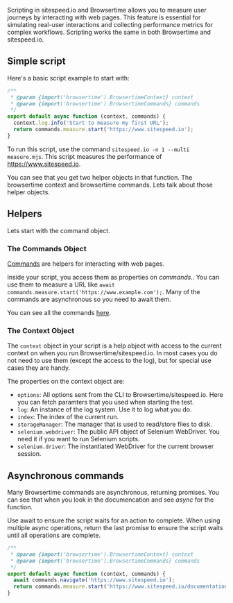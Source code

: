 Scripting in sitespeed.io and Browsertime allows you to measure user journeys by interacting with web pages. This feature is essential for simulating real-user interactions and collecting performance metrics for complex workflows. Scripting works the same in both Browsertime and sitespeed.io.

## Simple script
Here's a basic script example to start with:

```javascript
/**
 * @param {import('browsertime').BrowsertimeContext} context
 * @param {import('browsertime').BrowsertimeCommands} commands
 */
export default async function (context, commands) {
  context.log.info('Start to measure my first URL');
  return commands.measure.start('https://www.sitespeed.io');
}
```

To run this script, use the command `sitespeed.io -n 1 --multi measure.mjs`. This script measures the performance of https://www.sitespeed.io.

You can see that you get two helper objects in that function. The browsertime context and browsertime commands. Lets talk about those helper objects.

## Helpers
Lets start with the command object.

### The Commands Object

[Commands](Commands.html) are helpers for interacting with web pages. 

Inside your script, you access them as properties on *commands.*. You can use them to measure a URL like `await commands.measure.start('https://www.example.com');`. Many of the commands are asynchronous so you need to await them.

You can see all the commands [ here](Commands.html).

### The Context Object

The `context` object in your script is a help object with access to the current context on when you run Browsertime/sitespeed.io. In most cases you do not need to use them (except the access to the log), but for special use cases they are handy.

The properties on the context object are:
- `options`: All options sent from the CLI to Browsertime/sitespeed.io. Here you can fetch paramters that you used when starting the test.
- `log`: An instance of the log system. Use it to log what you do.
- `index`: The index of the current run.
- `storageManager`: The manager that is used to read/store files to disk. 
- `selenium.webdriver`: The public API object of Selenium WebDriver. You need it if you want to run Selenium scripts.
- `selenium.driver`: The instantiated WebDriver for the current browser session.

## Asynchronous commands
Many Browsertime commands are asynchronous, returning promises. You can see that when you look in the documencation and see *async* for the function.

Use await to ensure the script waits for an action to complete. When using multiple async operations, return the last promise to ensure the script waits until all operations are complete.

```javascript
/**
 * @param {import('browsertime').BrowsertimeContext} context
 * @param {import('browsertime').BrowsertimeCommands} commands
 */
export default async function (context, commands) {
  await commands.navigate('https://www.sitespeed.io');
  return commands.measure.start('https://www.sitespeed.io/documentation/');
}
```